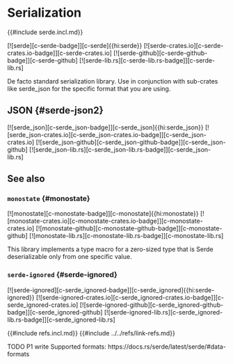 # Serialization

{{#include serde.incl.md}}

[![serde][c-serde-badge]][c-serde]{{hi:serde}}
[![serde-crates.io][c-serde-crates.io-badge]][c-serde-crates.io]
[![serde-github][c-serde-github-badge]][c-serde-github]
[![serde-lib.rs][c-serde-lib.rs-badge]][c-serde-lib.rs]

De facto standard serialization library. Use in conjunction with sub-crates like serde_json for the specific format that you are using.

## JSON {#serde-json2}

[![serde_json][c-serde_json-badge]][c-serde_json]{{hi:serde_json}}
[![serde_json-crates.io][c-serde_json-crates.io-badge]][c-serde_json-crates.io]
[![serde_json-github][c-serde_json-github-badge]][c-serde_json-github]
[![serde_json-lib.rs][c-serde_json-lib.rs-badge]][c-serde_json-lib.rs]

## See also

### `monostate` {#monostate}

[![monostate][c-monostate-badge]][c-monostate]{{hi:monostate}}
[![monostate-crates.io][c-monostate-crates.io-badge]][c-monostate-crates.io]
[![monostate-github][c-monostate-github-badge]][c-monostate-github]
[![monostate-lib.rs][c-monostate-lib.rs-badge]][c-monostate-lib.rs]

This library implements a type macro for a zero-sized type that is Serde deserializable only from one specific value.

### `serde-ignored` {#serde-ignored}

[![serde-ignored][c-serde_ignored-badge]][c-serde_ignored]{{hi:serde-ignored}}
[![serde-ignored-crates.io][c-serde_ignored-crates.io-badge]][c-serde_ignored-crates.io]
[![serde-ignored-github][c-serde_ignored-github-badge]][c-serde_ignored-github]
[![serde-ignored-lib.rs][c-serde_ignored-lib.rs-badge]][c-serde_ignored-lib.rs]

{{#include refs.incl.md}}
{{#include ../../refs/link-refs.md}}

<div class="hidden">
TODO P1 write
Supported formats: https://docs.rs/serde/latest/serde/#data-formats
</div>
